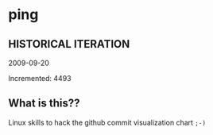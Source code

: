 # ping

## HISTORICAL ITERATION
2009-09-20

Incremented: 4493

## What is this?? 
Linux skills to hack the github commit visualization chart `;-)`
